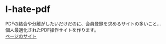 # I-hate-pdf
PDFの結合や分離がしたいだけだのに、会員登録を求めるサイトの多いこと...  
個人最適化されたPDF操作サイトを作ります。  
[ページのサイト](https://belka612.github.io/I-hate-pdf/)